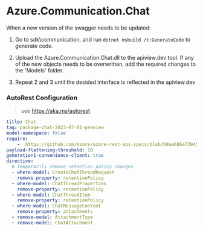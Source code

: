# Azure.Communication.Chat
When a new version of the swagger needs to be updated:
1. Go to sdk\communication, and run `dotnet msbuild /t:GenerateCode` to generate code.
2. Upload the Azure.Communication.Chat.dll to the apiview.dev tool.
If any of the new objects needs to be overwritten, add the required changes to the 'Models' folder.

3. Repeat 2 and 3 until the desided interface is reflected in the apiview.dev 

### AutoRest Configuration
> see https://aka.ms/autorest

``` yaml
title: Chat
tag: package-chat-2023-07-01-preview
model-namespace: false
require:
    -  https://github.com/Azure/azure-rest-api-specs/blob/b9ae686a739451d7dba63bfe3b8bcb2ef952472e/specification/communication/data-plane/Chat/readme.md
payload-flattening-threshold: 10
generation1-convenience-client: true
directive:
  # Temporarily remove retention policy changes
  - where-model: CreateChatThreadRequest
    remove-property: retentionPolicy
  - where-model: ChatThreadProperties
    remove-property: retentionPolicy
  - where-model: ChatThreadItem
    remove-property: retentionPolicy
  - where-model: ChatMessageContent
    remove-property: attachments
  - remove-model: AttachmentType
  - remove-model: ChatAttachment
